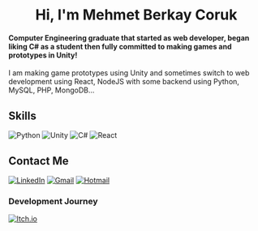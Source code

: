 <h1 align="center">Hi, I'm Mehmet Berkay Coruk</h1>
<h4>Computer Engineering graduate that started as web developer, began liking C# as a student then fully committed to making games and prototypes in Unity!</h3>

<p>I am making game prototypes using Unity and sometimes switch to web development using React, NodeJS with some backend using Python, MySQL, PHP, MongoDB...</p>

## Skills
![Python](https://img.shields.io/badge/-Python-000?&logo=Python)
![Unity](https://img.shields.io/badge/-Unity-000?&logo=Unity)
![C#](https://img.shields.io/badge/-CSharp-000?&logo=csharp)
![React](https://img.shields.io/badge/-React-000?&logo=react)

## Contact Me
[![LinkedIn](https://img.shields.io/badge/-LinkedIn-000?&logo=linkedin)](https://www.linkedin.com/in/mehmet-berkay-coruk-b2b83420a/)
[![Gmail](https://img.shields.io/badge/-Gmail-000?&logo=gmail)](mehmetberkaycoruk@gmail.com)
[![Hotmail](https://img.shields.io/badge/-Hotmail-000?&logo=microsoftoutlook)](berkay_coruk@hotmail.com)

### Development Journey
[![Itch.io](https://img.shields.io/badge/-Itch.io-000?&logo=itch.io)](https://mehmetberkayc.itch.io)

<!---
MehmetBerkayC/MehmetBerkayC is a ✨ special ✨ repository because its `README.md` (this file) appears on your GitHub profile.
You can click the Preview link to take a look at your changes.
--->
